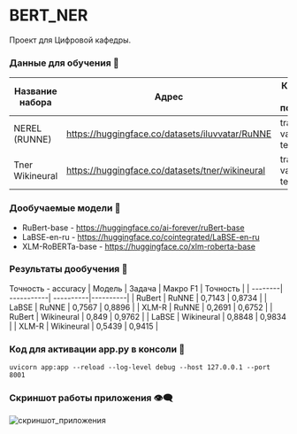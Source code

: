 # BERT_NER
Проект для Цифровой кафедры.

### Данные для обучения 🔬
| Название набора    | Адрес                                           | Количество строк в подвыборке         |
| ------------------ | ----------------------------------------------- | --------------------------------------|
| NEREL (RUNNE)      | https://huggingface.co/datasets/iluvvatar/RuNNE | train: 2508, valid: 512, test: 536    |
| Tner Wikineural    | https://huggingface.co/datasets/tner/wikineural | train: 27696, valid: 3462, test: 3474 |

### Дообучаемые модели 🧶
- RuBert-base - https://huggingface.co/ai-forever/ruBert-base
- LaBSE-en-ru - https://huggingface.co/cointegrated/LaBSE-en-ru
- XLM-RoBERTa-base - https://huggingface.co/xlm-roberta-base

### Результаты дообучения 💯
Точность - accuracy
| Модель  | Задача     | Макро F1  | Точность |
| --------| -----------| ----------|----------|
| RuBert  | RuNNE      | 0,7143    | 0,8734   | 
| LaBSE   | RuNNE      | 0,7567    | 0,8896   |
| XLM-R   | RuNNE      | 0,2691    | 0,6752   |
| RuBert  | Wikineural | 0,849     | 0,9762   |
| LaBSE   | Wikineural | 0,8848    | 0,9834   | 
| XLM-R   | Wikineural | 0,5439    | 0,9415   |

### Код для активации app.py в консоли 💫
    uvicorn app:app --reload --log-level debug --host 127.0.0.1 --port 8001

### Скриншот работы приложения 👁‍🗨
![скриншот_приложения](https://github.com/graviada/BERT_NER/assets/44506148/788972ae-77cf-49d0-8e35-60454d9dda8b)
